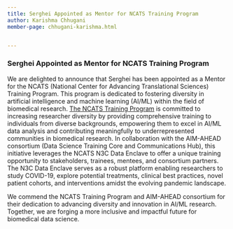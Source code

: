```yaml
---
title: Serghei Appointed as Mentor for NCATS Training Program
author: Karishma Chhugani
member-page: chhugani-karishma.html


---
```

### Serghei Appointed as Mentor for NCATS Training Program

We are delighted to announce that Serghei has been appointed as a Mentor for the NCATS (National Center for Advancing Translational Sciences) Training Program. This program is dedicated to fostering diversity in artificial intelligence and machine learning (AI/ML) within the field of biomedical research. [The NCATS Training Program](https://www.aim-ahead.net/data-science-training-core/aim-ahead-and-ncats-training-program/) is committed to increasing researcher diversity by providing comprehensive training to individuals from diverse backgrounds, empowering them to excel in AI/ML data analysis and contributing meaningfully to underrepresented communities in biomedical research. In collaboration with the AIM-AHEAD consortium (Data Science Training Core and Communications Hub), this initiative leverages the NCATS N3C Data Enclave to offer a unique training opportunity to stakeholders, trainees, mentees, and consortium partners. The N3C Data Enclave serves as a robust platform enabling researchers to study COVID-19, explore potential treatments, clinical best practices, novel patient cohorts, and interventions amidst the evolving pandemic landscape.

We commend the NCATS Training Program and AIM-AHEAD consortium for their dedication to advancing diversity and innovation in AI/ML research. Together, we are forging a more inclusive and impactful future for biomedical data science.
